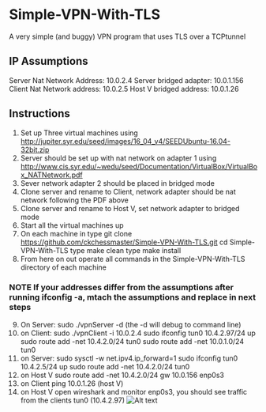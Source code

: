 # Simple-VPN-With-TLS
A very simple (and buggy) VPN program that uses TLS over a TCPtunnel

## IP Assumptions
Server Nat Network Address:     10.0.2.4
Server bridged adapter:         10.0.1.156
Client Nat Network address:     10.0.2.5
Host V bridged address:         10.0.1.26

## Instructions

1. Set up Three virtual machines using http://jupiter.syr.edu/seed/images/16_04_v4/SEEDUbuntu-16.04-32bit.zip
2. Server should be set up with nat network on adapter 1 using http://www.cis.syr.edu/~wedu/seed/Documentation/VirtualBox/VirtualBox_NATNetwork.pdf
3. Sever  network adapter 2 should be placed in bridged mode
4. Clone server and rename to Client, network adapter should be nat network following the PDF above
5. Clone server and rename to Host V, set network adapter to bridged mode
6. Start all the virtual machines up
7. On each machine in type git clone https://github.com/ckchessmaster/Simple-VPN-With-TLS.git
    cd Simple-VPN-With-TLS
    type make clean
    type make install
8. From here on out operate all commands in the  Simple-VPN-With-TLS directory of each machine

### NOTE If your addresses differ from the assumptions after running ifconfig -a, mtach the assumptions and replace in next steps

9. On Server:   sudo ./vpnServer -d  (the -d will debug to command line)
10. on Client:  sudo ./vpnClient -i 10.0.2.4
                sudo ifconfig tun0 10.4.2.97/24 up
                sudo route add -net 10.4.2.0/24 tun0
                sudo route add -net 10.0.1.0/24 tun0
11. on Server:  sudo sysctl -w net.ipv4.ip_forward=1
                sudo ifconfig tun0 10.4.2.5/24 up
                sudo route add -net 10.4.2.0/24 tun0
12. on Host V   sudo route add -net 10.4.2.0/24 gw 10.0.156 enp0s3
13. on Client   ping 10.0.1.26 (host V)
14. on Host V   open wireshark and monitor enp0s3, you should see traffic from the clients tun0 (10.4.2.97)
![Alt text](~/hostVping.JPG?raw=true "Results from Client tunnel to Host V")
